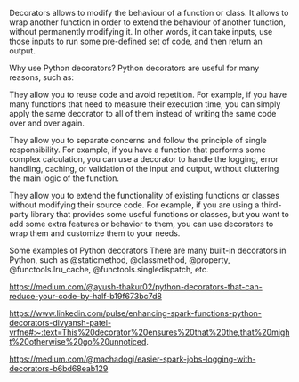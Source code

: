 Decorators allows to modify the behaviour of a function or class.
It allows to wrap another function in order to extend the behaviour of another function, without permanently modifying it.
In other words, it can take inputs, use those inputs to run some pre-defined set of code, and then return an output.

Why use Python decorators?
Python decorators are useful for many reasons, such as:

They allow you to reuse code and avoid repetition. For example, if you have many functions that need to measure their execution time, you can simply apply the same decorator to all of them instead of writing the same code over and over again.

They allow you to separate concerns and follow the principle of single responsibility. For example, if you have a function that performs some complex calculation, you can use a decorator to handle the logging, error handling, caching, or validation of the input and output, without cluttering the main logic of the function.

They allow you to extend the functionality of existing functions or classes without modifying their source code. For example, if you are using a third-party library that provides some useful functions or classes, but you want to add some extra features or behavior to them, you can use decorators to wrap them and customize them to your needs.

Some examples of Python decorators
There are many built-in decorators in Python, such as @staticmethod, @classmethod, @property, @functools.lru_cache, @functools.singledispatch, etc.

https://medium.com/@ayush-thakur02/python-decorators-that-can-reduce-your-code-by-half-b19f673bc7d8

https://www.linkedin.com/pulse/enhancing-spark-functions-python-decorators-divyansh-patel-vrfne#:~:text=This%20decorator%20ensures%20that%20the,that%20might%20otherwise%20go%20unnoticed.

https://medium.com/@machadogj/easier-spark-jobs-logging-with-decorators-b6bd68eab129